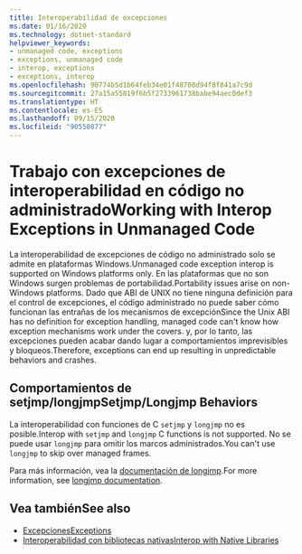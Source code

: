 ```yaml
---
title: Interoperabilidad de excepciones
ms.date: 01/16/2020
ms.technology: dotnet-standard
helpviewer_keywords:
- unmanaged code, exceptions
- exceptions, unmanaged code
- interop, exceptions
- exceptions, interop
ms.openlocfilehash: 90774b5d1b64feb34e01f48708d94f8f841a7c9d
ms.sourcegitcommit: 27a15a55019f6b5f2733961738babe94aec0def3
ms.translationtype: HT
ms.contentlocale: es-ES
ms.lasthandoff: 09/15/2020
ms.locfileid: "90550877"
---
```

# <a name="working-with-interop-exceptions-in-unmanaged-code"></a><span data-ttu-id="dec62-102">Trabajo con excepciones de interoperabilidad en código no administrado</span><span class="sxs-lookup"><span data-stu-id="dec62-102">Working with Interop Exceptions in Unmanaged Code</span></span>

<span data-ttu-id="dec62-103">La interoperabilidad de excepciones de código no administrado solo se admite en plataformas Windows.</span><span class="sxs-lookup"><span data-stu-id="dec62-103">Unmanaged code exception interop is supported on Windows platforms only.</span></span> <span data-ttu-id="dec62-104">En las plataformas que no son Windows surgen problemas de portabilidad.</span><span class="sxs-lookup"><span data-stu-id="dec62-104">Portability issues arise on non-Windows platforms.</span></span> <span data-ttu-id="dec62-105">Dado que ABI de UNIX no tiene ninguna definición para el control de excepciones, el código administrado no puede saber cómo funcionan las entrañas de los mecanismos de excepción</span><span class="sxs-lookup"><span data-stu-id="dec62-105">Since the Unix ABI has no definition for exception handling, managed code can't know how exception mechanisms work under the covers.</span></span> <span data-ttu-id="dec62-106">y, por lo tanto, las excepciones pueden acabar dando lugar a comportamientos imprevisibles y bloqueos.</span><span class="sxs-lookup"><span data-stu-id="dec62-106">Therefore, exceptions can end up resulting in unpredictable behaviors and crashes.</span></span>

## <a name="setjmplongjmp-behaviors"></a><span data-ttu-id="dec62-107">Comportamientos de setjmp/longjmp</span><span class="sxs-lookup"><span data-stu-id="dec62-107">Setjmp/Longjmp Behaviors</span></span>

<span data-ttu-id="dec62-108">La interoperabilidad con funciones de C `setjmp` y `longjmp` no es posible.</span><span class="sxs-lookup"><span data-stu-id="dec62-108">Interop with `setjmp` and `longjmp` C functions is not supported.</span></span> <span data-ttu-id="dec62-109">No se puede usar `longjmp` para omitir los marcos administrados.</span><span class="sxs-lookup"><span data-stu-id="dec62-109">You can't use `longjmp` to skip over managed frames.</span></span>

<span data-ttu-id="dec62-110">Para más información, vea la [documentación de longjmp](/cpp/c-runtime-library/reference/longjmp).</span><span class="sxs-lookup"><span data-stu-id="dec62-110">For more information, see [longjmp documentation](/cpp/c-runtime-library/reference/longjmp).</span></span>

## <a name="see-also"></a><span data-ttu-id="dec62-111">Vea también</span><span class="sxs-lookup"><span data-stu-id="dec62-111">See also</span></span>

- [<span data-ttu-id="dec62-112">Excepciones</span><span class="sxs-lookup"><span data-stu-id="dec62-112">Exceptions</span></span>](index.md)
- [<span data-ttu-id="dec62-113">Interoperabilidad con bibliotecas nativas</span><span class="sxs-lookup"><span data-stu-id="dec62-113">Interop with Native Libraries</span></span>](https://www.mono-project.com/docs/advanced/pinvoke/#runtime-exception-propagation)
